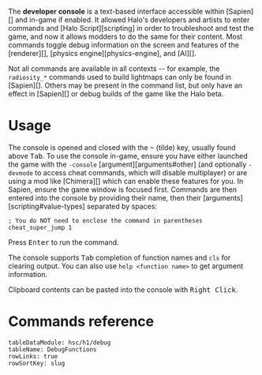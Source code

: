 The **developer console** is a text-based interface accessible within [Sapien][] and in-game if enabled. It allowed Halo's developers and artists to enter commands and [Halo Script][scripting] in order to troubleshoot and test the game, and now it allows modders to do the same for their content. Most commands toggle debug information on the screen and features of the [renderer][], [physics engine][physics-engine], and [AI][].

Not all commands are available in all contexts -- for example, the `radiosity_*` commands used to build lightmaps can only be found in [Sapien][]. Others may be present in the command list, but only have an effect in [Sapien][] or debug builds of the game like the Halo beta.

# Usage
The console is opened and closed with the <kbd>~</kbd> (tilde) key, usually found above <kbd>Tab</kbd>. To use the console in-game, ensure you have either launched the game with the `-console` [argument][arguments#other] (and optionally `-devmode` to access cheat commands, which will disable multiplayer) or are using a mod like [Chimera][] which can enable these features for you. In Sapien, ensure the game window is focused first. Commands are then entered into the console by providing their name, then their [arguments][scripting#value-types] separated by spaces:

```console
; You do NOT need to enclose the command in parentheses
cheat_super_jump 1
```

Press <kbd>Enter</kbd> to run the command.

The console supports <kbd>Tab</kbd> completion of function names and `cls` for clearing output. You can also use `help <function name>` to get argument information.

Clipboard contents can be pasted into the console with <kbd>Right Click</kbd>.

# Commands reference

```.table
tableDataModule: hsc/h1/debug
tableName: DebugFunctions
rowLinks: true
rowSortKey: slug
```

